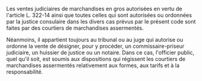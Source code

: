 Les ventes judiciaires de marchandises en gros autorisées en vertu de l'article L. 322-14 ainsi que toutes celles qui sont autorisées ou ordonnées par la justice consulaire dans les divers cas prévus par le présent code sont faites par des courtiers de marchandises assermentés. 


Néanmoins, il appartient toujours au tribunal ou au juge qui autorise ou ordonne la vente de désigner, pour y procéder, un commissaire-priseur judiciaire, un huissier de justice ou un notaire. Dans ce cas, l'officier public, quel qu'il soit, est soumis aux dispositions qui régissent les courtiers de marchandises assermentés relativement aux formes, aux tarifs et à la responsabilité.


  
